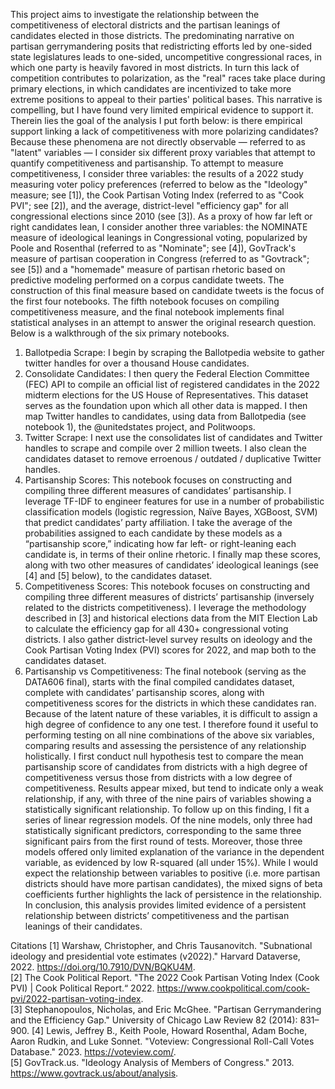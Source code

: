 This project aims to investigate the relationship between the competitiveness of electoral districts and the partisan leanings of candidates elected in those districts. The predominating narrative on partisan gerrymandering posits that redistricting efforts led by one-sided state legislatures leads to one-sided, uncompetitive congressional races, in which one party is heavily favored in most districts. In turn this lack of competition contributes to polarization, as the "real" races take place during primary elections, in which candidates are incentivized to take more extreme positions to appeal to their parties' political bases. This narrative is compelling, but I have found very limited empirical evidence to support it. Therein lies the goal of the analysis I put forth below: is there empirical support linking a lack of competitiveness with more polarizing candidates?
Because these phenomena are not directly observable — referred to as "latent" variables — I consider six different proxy variables that attempt to quantify competitiveness and partisanship. To attempt to measure competitiveness, I consider three variables: the results of a 2022 study measuring voter policy preferences (referred to below as the "Ideology" measure; see [1]), the Cook Partisan Voting Index (referred to as "Cook PVI"; see [2]), and the average, district-level "efficiency gap" for all congressional elections since 2010 (see [3]). As a proxy of how far left or right candidates lean, I consider another three variables: the NOMINATE measure of ideological leanings in Congressional voting, popularized by Poole and Rosenthal (referred to as "Nominate"; see [4]), GovTrack's measure of partisan cooperation in Congress (referred to as "Govtrack"; see [5]) and a "homemade" measure of partisan rhetoric based on predictive modeling performed on a corpus candidate tweets. The construction of this final measure based on candidate tweets is the focus of the first four notebooks. The fifth notebook focuses on compiling competitiveness measure, and the final notebook implements final statistical analyses in an attempt to answer the original research question.
Below is a walkthrough of the six primary notebooks.
1.	Ballotpedia Scrape: I begin by scraping the Ballotpedia website to gather twitter handles for over a thousand House candidates.
2.	Consolidate Candidates: I then query the Federal Election Committee (FEC) API to compile an official list of registered candidates in the 2022 midterm elections for the US House of Representatives. This dataset serves as the foundation upon which all other data is mapped. I then map Twitter handles to candidates, using data from Ballotpedia (see notebook 1), the @unitedstates project, and Politwoops. 
3.	Twitter Scrape: I next use the consolidates list of candidates and Twitter handles to scrape and compile over 2 million tweets. I also clean the candidates dataset to remove erroenous / outdated / duplicative Twitter handles.
4.	Partisanship Scores: This notebook focuses on constructing and compiling three different measures of candidates’ partisanship. I leverage TF-IDF to engineer features for use in a number of probabilistic classification models (logistic regression, Naïve Bayes, XGBoost, SVM) that predict candidates’ party affiliation. I take the average of the probabilities assigned to each candidate by these models as a “partisanship score,” indicating how far left- or right-leaning each candidate is, in terms of their online rhetoric. I finally map these scores, along with two other measures of candidates’ ideological leanings (see [4] and [5] below), to the candidates dataset.
5.	Competitiveness Scores: This notebook focuses on constructing and compiling three different measures of districts’ partisanship (inversely related to the districts competitiveness). I leverage the methodology described in [3] and historical elections data from the MIT Election Lab to calculate the efficiency gap for all 430+ congressional voting districts. I also gather district-level survey results on ideology and the Cook Partisan Voting Index (PVI) scores for 2022, and map both to the candidates dataset.
6.	Partisanship vs Competitiveness: The final notebook (serving as the DATA606 final), starts with the final compiled candidates dataset, complete with candidates’ partisanship scores, along with competitiveness scores for the districts in which these candidates ran. Because of the latent nature of these variables, it is difficult to assign a high degree of confidence to any one test. I therefore found it useful to performing testing on all nine combinations of the above six variables, comparing results and assessing the persistence of any relationship holistically. I first conduct null hypothesis test to compare the mean partisanship score of candidates from districts with a high degree of competitiveness versus those from districts with a low degree of competitiveness. Results appear mixed, but tend to indicate only a weak relationship, if any, with three of the nine pairs of variables showing a statistically significant relationship. To follow up on this finding, I fit a series of linear regression models. Of the nine models, only three had statistically significant predictors, corresponding to the same three significant pairs from the first round of tests. Moreover, those three models offered only limited explanation of the variance in the dependent variable, as evidenced by low R-squared (all under 15%). While I would expect the relationship between variables to positive (i.e. more partisan districts should have more partisan candidates), the mixed signs of beta coefficients further highlights the lack of persistence in the relationship.
In conclusion, this analysis provides limited evidence of a persistent relationship between districts’ competitiveness and the partisan leanings of their candidates. 

Citations
[1] Warshaw, Christopher, and Chris Tausanovitch. "Subnational ideology and presidential vote estimates (v2022)." Harvard Dataverse, 2022. https://doi.org/10.7910/DVN/BQKU4M.  
[2] The Cook Political Report. "The 2022 Cook Partisan Voting Index (Cook PVI) | Cook Political Report.“ 2022. https://www.cookpolitical.com/cook-pvi/2022-partisan-voting-index.  
[3] Stephanopoulos, Nicholas, and Eric McGhee. "Partisan Gerrymandering and the Efficiency Gap." University of Chicago Law Review 82 (2014): 831–900.
[4] Lewis, Jeffrey B., Keith Poole, Howard Rosenthal, Adam Boche, Aaron Rudkin, and Luke Sonnet. "Voteview: Congressional Roll-Call Votes Database." 2023. https://voteview.com/.  
[5] GovTrack.us. "Ideology Analysis of Members of Congress." 2013. https://www.govtrack.us/about/analysis.
